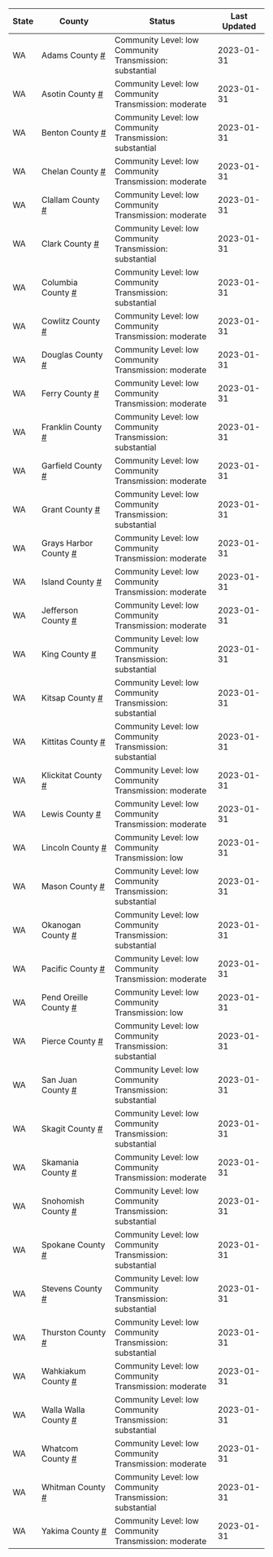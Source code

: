 State | County | Status | Last Updated
--- | --- | --- | --- 
WA | Adams County <a href="#adams_county">#</a> | <a name="adams_county"></a>Community Level: low<br/>Community Transmission: substantial | 2023-01-31
WA | Asotin County <a href="#asotin_county">#</a> | <a name="asotin_county"></a>Community Level: low<br/>Community Transmission: moderate | 2023-01-31
WA | Benton County <a href="#benton_county">#</a> | <a name="benton_county"></a>Community Level: low<br/>Community Transmission: substantial | 2023-01-31
WA | Chelan County <a href="#chelan_county">#</a> | <a name="chelan_county"></a>Community Level: low<br/>Community Transmission: moderate | 2023-01-31
WA | Clallam County <a href="#clallam_county">#</a> | <a name="clallam_county"></a>Community Level: low<br/>Community Transmission: moderate | 2023-01-31
WA | Clark County <a href="#clark_county">#</a> | <a name="clark_county"></a>Community Level: low<br/>Community Transmission: substantial | 2023-01-31
WA | Columbia County <a href="#columbia_county">#</a> | <a name="columbia_county"></a>Community Level: low<br/>Community Transmission: substantial | 2023-01-31
WA | Cowlitz County <a href="#cowlitz_county">#</a> | <a name="cowlitz_county"></a>Community Level: low<br/>Community Transmission: moderate | 2023-01-31
WA | Douglas County <a href="#douglas_county">#</a> | <a name="douglas_county"></a>Community Level: low<br/>Community Transmission: moderate | 2023-01-31
WA | Ferry County <a href="#ferry_county">#</a> | <a name="ferry_county"></a>Community Level: low<br/>Community Transmission: moderate | 2023-01-31
WA | Franklin County <a href="#franklin_county">#</a> | <a name="franklin_county"></a>Community Level: low<br/>Community Transmission: substantial | 2023-01-31
WA | Garfield County <a href="#garfield_county">#</a> | <a name="garfield_county"></a>Community Level: low<br/>Community Transmission: moderate | 2023-01-31
WA | Grant County <a href="#grant_county">#</a> | <a name="grant_county"></a>Community Level: low<br/>Community Transmission: substantial | 2023-01-31
WA | Grays Harbor County <a href="#grays_harbor_county">#</a> | <a name="grays_harbor_county"></a>Community Level: low<br/>Community Transmission: moderate | 2023-01-31
WA | Island County <a href="#island_county">#</a> | <a name="island_county"></a>Community Level: low<br/>Community Transmission: moderate | 2023-01-31
WA | Jefferson County <a href="#jefferson_county">#</a> | <a name="jefferson_county"></a>Community Level: low<br/>Community Transmission: moderate | 2023-01-31
WA | King County <a href="#king_county">#</a> | <a name="king_county"></a>Community Level: low<br/>Community Transmission: substantial | 2023-01-31
WA | Kitsap County <a href="#kitsap_county">#</a> | <a name="kitsap_county"></a>Community Level: low<br/>Community Transmission: substantial | 2023-01-31
WA | Kittitas County <a href="#kittitas_county">#</a> | <a name="kittitas_county"></a>Community Level: low<br/>Community Transmission: substantial | 2023-01-31
WA | Klickitat County <a href="#klickitat_county">#</a> | <a name="klickitat_county"></a>Community Level: low<br/>Community Transmission: moderate | 2023-01-31
WA | Lewis County <a href="#lewis_county">#</a> | <a name="lewis_county"></a>Community Level: low<br/>Community Transmission: moderate | 2023-01-31
WA | Lincoln County <a href="#lincoln_county">#</a> | <a name="lincoln_county"></a>Community Level: low<br/>Community Transmission: low | 2023-01-31
WA | Mason County <a href="#mason_county">#</a> | <a name="mason_county"></a>Community Level: low<br/>Community Transmission: substantial | 2023-01-31
WA | Okanogan County <a href="#okanogan_county">#</a> | <a name="okanogan_county"></a>Community Level: low<br/>Community Transmission: substantial | 2023-01-31
WA | Pacific County <a href="#pacific_county">#</a> | <a name="pacific_county"></a>Community Level: low<br/>Community Transmission: moderate | 2023-01-31
WA | Pend Oreille County <a href="#pend_oreille_county">#</a> | <a name="pend_oreille_county"></a>Community Level: low<br/>Community Transmission: low | 2023-01-31
WA | Pierce County <a href="#pierce_county">#</a> | <a name="pierce_county"></a>Community Level: low<br/>Community Transmission: substantial | 2023-01-31
WA | San Juan County <a href="#san_juan_county">#</a> | <a name="san_juan_county"></a>Community Level: low<br/>Community Transmission: substantial | 2023-01-31
WA | Skagit County <a href="#skagit_county">#</a> | <a name="skagit_county"></a>Community Level: low<br/>Community Transmission: substantial | 2023-01-31
WA | Skamania County <a href="#skamania_county">#</a> | <a name="skamania_county"></a>Community Level: low<br/>Community Transmission: moderate | 2023-01-31
WA | Snohomish County <a href="#snohomish_county">#</a> | <a name="snohomish_county"></a>Community Level: low<br/>Community Transmission: substantial | 2023-01-31
WA | Spokane County <a href="#spokane_county">#</a> | <a name="spokane_county"></a>Community Level: low<br/>Community Transmission: substantial | 2023-01-31
WA | Stevens County <a href="#stevens_county">#</a> | <a name="stevens_county"></a>Community Level: low<br/>Community Transmission: substantial | 2023-01-31
WA | Thurston County <a href="#thurston_county">#</a> | <a name="thurston_county"></a>Community Level: low<br/>Community Transmission: substantial | 2023-01-31
WA | Wahkiakum County <a href="#wahkiakum_county">#</a> | <a name="wahkiakum_county"></a>Community Level: low<br/>Community Transmission: moderate | 2023-01-31
WA | Walla Walla County <a href="#walla_walla_county">#</a> | <a name="walla_walla_county"></a>Community Level: low<br/>Community Transmission: substantial | 2023-01-31
WA | Whatcom County <a href="#whatcom_county">#</a> | <a name="whatcom_county"></a>Community Level: low<br/>Community Transmission: moderate | 2023-01-31
WA | Whitman County <a href="#whitman_county">#</a> | <a name="whitman_county"></a>Community Level: low<br/>Community Transmission: substantial | 2023-01-31
WA | Yakima County <a href="#yakima_county">#</a> | <a name="yakima_county"></a>Community Level: low<br/>Community Transmission: moderate | 2023-01-31
